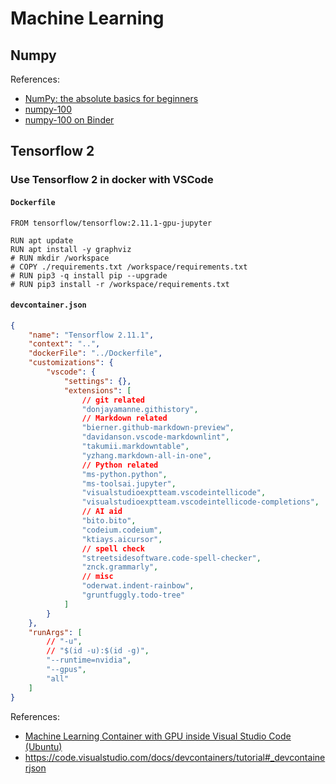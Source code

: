# Machine Learning

## Numpy

References:

- [NumPy: the absolute basics for beginners](https://numpy.org/doc/stable/user/absolute_beginners.html)
- [numpy-100](https://github.com/rougier/numpy-100)
- [numpy-100 on Binder](http://mybinder.org/repo/rougier/numpy-100/notebooks/100_Numpy_exercises.ipynb)

## Tensorflow 2

### Use Tensorflow 2 in docker with VSCode

#### `Dockerfile`

```docker
FROM tensorflow/tensorflow:2.11.1-gpu-jupyter

RUN apt update
RUN apt install -y graphviz
# RUN mkdir /workspace
# COPY ./requirements.txt /workspace/requirements.txt
# RUN pip3 -q install pip --upgrade
# RUN pip3 install -r /workspace/requirements.txt
```

#### `devcontainer.json`

```json
{
    "name": "Tensorflow 2.11.1",
    "context": "..",
    "dockerFile": "../Dockerfile",
    "customizations": {
        "vscode": {
            "settings": {},
            "extensions": [
                // git related
                "donjayamanne.githistory",
                // Markdown related
                "bierner.github-markdown-preview",
                "davidanson.vscode-markdownlint",
                "takumii.markdowntable",
                "yzhang.markdown-all-in-one",
                // Python related
                "ms-python.python",
                "ms-toolsai.jupyter",
                "visualstudioexptteam.vscodeintellicode",
                "visualstudioexptteam.vscodeintellicode-completions",
                // AI aid
                "bito.bito",
                "codeium.codeium",
                "ktiays.aicursor",
                // spell check
                "streetsidesoftware.code-spell-checker",
                "znck.grammarly",
                // misc
                "oderwat.indent-rainbow",
                "gruntfuggly.todo-tree"
            ]
        }
    },
    "runArgs": [
        // "-u",
        // "$(id -u):$(id -g)",
        "--runtime=nvidia",
        "--gpus",
        "all"
    ]
}
```

References:

- [Machine Learning Container with GPU inside Visual Studio Code (Ubuntu)](https://madmenhitbooker.medium.com/machine-learning-container-with-gpu-inside-visual-studio-code-ubuntu-3233a2921462)
- https://code.visualstudio.com/docs/devcontainers/tutorial#_devcontainerjson
